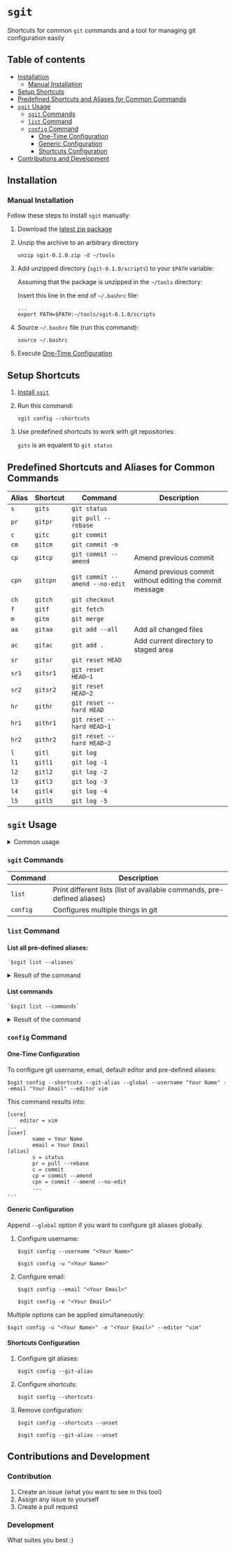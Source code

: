 # `sgit`

Shortcuts for common `git` commands and a tool for managing git configuration easily

## Table of contents
  * [Installation](#installation)
    * [Manual Installation](#manual-installation)
  * [Setup Shortcuts](#setup-shortcuts)
  * [Predefined Shortcuts and Aliases for Common Commands](#predefined-shortcuts-and-aliases-for-common-commands)
  * [`sgit` Usage](#sgit-usage)
    * [`sgit` Commands](#sgit-commands)
    * [`list` Command](#list-command)
    * [`config` Command](#configuration-command)
      * [One-Time Configuration](#one-time-configuration)
      * [Generic Configuration](#generic-configuration)
      * [Shortcuts Configuration](#shortcuts-configuration)
  * [Contributions and Development](#contributions-and-development) 

## Installation

### Manual Installation

Follow these steps to install `sgit` manually:
1. Download the [latest zip package](https://github.com/vhula/sgit/releases/download/0.1.0/sgit-0.1.0.zip)
1. Unzip the archive to an arbitrary directory

    `unzip sgit-0.1.0.zip -d ~/tools`

1. Add unzipped directory (`sgit-0.1.0/scripts`) to your `$PATH` variable:
    
    Assuming that the package is unzipped in the `~/tools` directory:
    
    Insert this line in the end of `~/.bashrc` file:
    
    ```shell script
    ...
    export PATH=$PATH:~/tools/sgit-0.1.0/scripts
    ```
    
1. Source `~/.bashrc` file (run this command):

    `source ~/.bashrc`

1. Execute [One-Time Configuration](#one-time-configuration)

## Setup Shortcuts

1. [Install `sgit`](#installation)

1. Run this command:

    `sgit config --shortcuts`
    
1. Use predefined shortcuts to work with git repositories:

    `gits` is an equalent to `git status`

## Predefined Shortcuts and Aliases for Common Commands

| Alias      | Shortcut       | Command                    | Description |
| ---------- | -------------- | -------------------------- | ----------- |
| `s`        | `gits`         | `git status`                   |             |
| `pr`       | `gitpr`        | `git pull --rebase`            |             |
| `c`        | `gitc`         | `git commit`                   |             |
| `cm`       | `gitcm`        | `git commit -m`                |             |
| `cp`       | `gitcp`        | `git commit --amend`           | Amend previous commit            |
| `cpn`      | `gitcpn`       | `git commit --amend --no-edit` | Amend previous commit without editing the commit message |
| `ch`       | `gitch`        | `git checkout`                 |             |
| `f`        | `gitf`         | `git fetch`                    |             |
| `m`        | `gitm`         | `git merge`                    |             |
| `aa`       | `gitaa`        | `git add --all`                | Add all changed files |
| `ac`       | `gitac`        | `git add .`                    | Add current directory to staged area |
| `sr`       | `gitsr`        | `git reset HEAD`               |             |
| `sr1`      | `gitsr1`       | `git reset HEAD~1`             |             |
| `sr2`      | `gitsr2`       | `git reset HEAD~2`             |             |
| `hr`       | `githr`        | `git reset --hard HEAD`        |             |
| `hr1`      | `githr1`       | `git reset --hard HEAD~1`      |             |
| `hr2`      | `githr2`       | `git reset --hard HEAD~2`      |             |
| `l`        | `gitl`         | `git log`                      |             |
| `l1`       | `gitl1`        | `git log -1`                   |             |
| `l2`       | `gitl2`        | `git log -2`                   |             |
| `l3`       | `gitl3`        | `git log -3`                   |             |
| `l4`       | `gitl4`        | `git log -4`                   |             |
| `l5`       | `gitl5`        | `git log -5`                   |             |

## `sgit` Usage

<details>
 <summary>Common usage</summary>
<p>

    $sgit [COMMAND] [ARGUMENT VALUE]... [OPTION]...

1. Help

    `$sgit --help`
    
    ```
    Usage: sgit <command> [ARGUMENT VALUE]... [OPTION]...
    
    Global options:
            -h, --help                      print usage
            -v, --verbose                   verbose mode
            -q, --quiet                     only errors are printed
            --silent                        all messages are disabled
    
    Available commands:
            list                            prints lists of different objects(tools, git aliases)
            config                          configures git aliases, username, email, etc.
            Execute 'sgit <command> --help' for more information about a command
    ```

</p>
</details>

### `sgit` Commands

| Command      | Description                |
| ------------ | -------------------------- |
| `list`       | Print different lists (list of available commands, pre-defined aliases)         |
| `config`     | Configures multiple things in git        |

### `list` Command

#### List all pre-defined aliases:

    `$sgit list --aliases`
    
<details>
 <summary>Result of the command</summary>
<p>

    Aliases...
    ----------
    s=status
    pr=pull --rebase
    c=commit
    cm=commit -m
    cp=commit --amend
    cpn=commit --amend --no-edit
    ch=checkout
    f=fetch
    m=merge
    aa=add --all
    ac=add .
    sr=reset HEAD
    sr1=reset HEAD~1
    sr2=reset HEAD~2
    hr=reset --hard HEAD
    hr1=reset --hard HEAD~1
    hr2=reset --hard HEAD~2
    l=log
    l1=log -1
    l2=log -2
    l3=log -3
    l4=log -4
    l5=log -5

</p>
</details>

#### List commands

    `$sgit list --commands`
    
<details>
 <summary>Result of the command</summary>
<p>

    Commands...
    -----------
    list
    config
    
    Execute 'sgit <command> --help' for details
    
</p>
</details>


### `config` Command

#### One-Time Configuration

To configure git username, email, default editor and pre-defined aliases:

    $sgit config --shortcuts --git-alias --global --username "Your Name" --email "Your Email" --editor vim
    
This command results into:
    
    [core]
        editor = vim
    ...
    [user]
            name = Your Name
            email = Your Email
    [alias]
            s = status
            pr = pull --rebase
            c = commit
            cp = commit --amend
            cpn = commit --amend --no-edit
            ...
    ...

#### Generic Configuration

  Append `--global` option if you want to configure git aliases globally.

1. Configure username:

    `$sgit config --username "<Your Name>"`
    
    `$sgit config -u "<Your Name>"`
    
1. Configure email:

    `$sgit config --email "<Your Email>"`
    
    `$sgit config -e "<Your Email>"`
    
  Multiple options can be applied simultaneously:

   `$sgit config -u "<Your Name>" -e "<Your Email>" --editor "vim"`

#### Shortcuts Configuration
1. Configure git aliases:

    `$sgit config --git-alias`
    
1. Configure shortcuts:

    `$sgit config --shortcuts`
    
1. Remove configuration:

    `$sgit config --shortcuts --unset`
    
    `$sgit config --git-alias --unset`

## Contributions and Development

### Contribution

1. Create an issue (what you want to see in this tool)
1. Assign any issue to yourself
1. Create a pull request

### Development

What suites you best :)